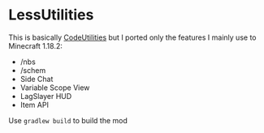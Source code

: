# LessUtilities
This is basically [CodeUtilities](https://codeutilities.github.io/) but I ported only the features I mainly use to Minecraft 1.18.2:
- /nbs
- /schem
- Side Chat
- Variable Scope View
- LagSlayer HUD
- Item API

Use `gradlew build` to build the mod

